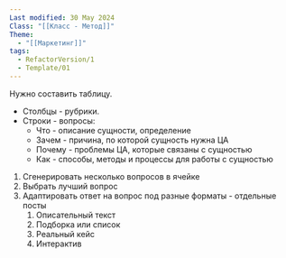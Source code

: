 ```yaml
---
Last modified: 30 May 2024
Class: "[[Класс - Метод]]"
Theme:
  - "[[Маркетинг]]"
tags:
  - RefactorVersion/1
  - Template/01
---
```

Нужно составить таблицу.
- Столбцы - рубрики.
- Строки - вопросы:
	- Что - описание сущности, определение
	- Зачем - причина, по которой сущность нужна ЦА
	- Почему - проблемы ЦА, которые связаны с сущностью
	- Как - способы, методы и процессы для работы с сущностью

1. Сгенерировать несколько вопросов в ячейке
2. Выбрать лучший вопрос
3. Адаптировать ответ на вопрос под разные форматы - отдельные посты
	1. Описательный текст
	2. Подборка или список
	3. Реальный кейс
	4. Интерактив
